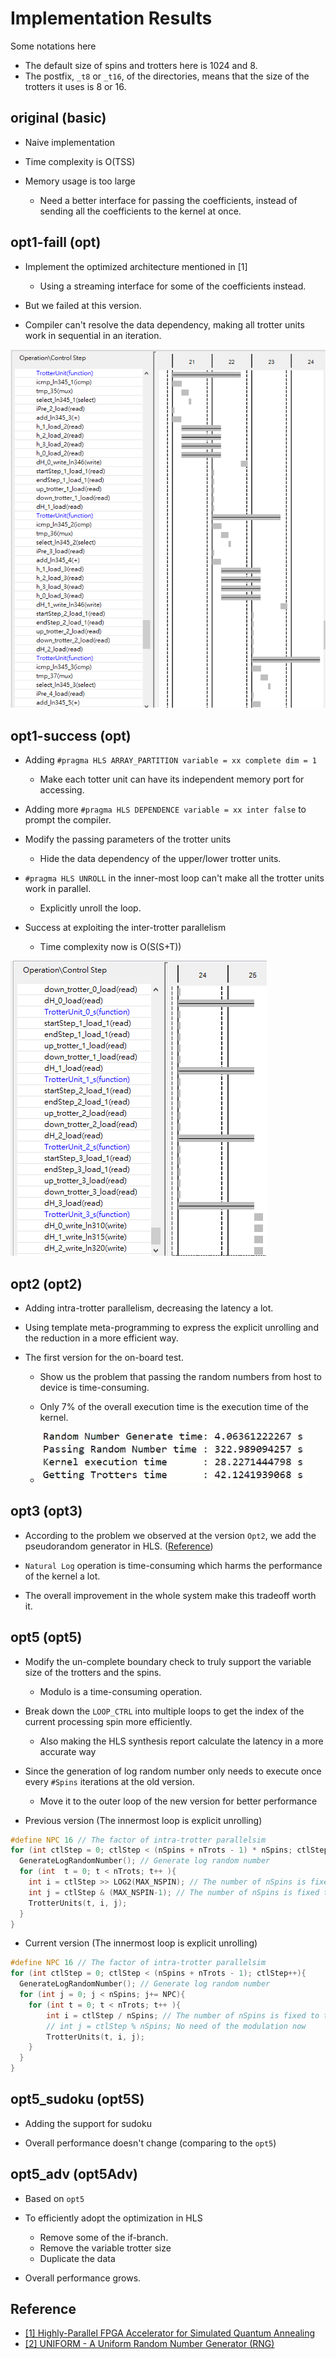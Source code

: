 # Implementation Results

Some notations here

* The default size of spins and trotters here is 1024 and 8.
* The postfix, `_t8` or `_t16`, of the directories, means that the size of the trotters it uses is 8 or 16.

## original (basic)

* Naive implementation

* Time complexity is O(TSS)

* Memory usage is too large
  * Need a better interface for passing the coefficients, instead of sending all the coefficients to the kernel at once.

## opt1-faill (opt)

* Implement the optimized architecture mentioned in [1]
  * Using a streaming interface for some of the coefficients instead.

* But we failed at this version.

* Compiler can't resolve the data dependency, making all trotter units work in sequential in an iteration.

![opt1-failed](https://raw.githubusercontent.com/allen880117/Simulated-Quantum-Annealing/main/impl_result/_image/opt1-failed-inter.png)

## opt1-success (opt)

* Adding `#pragma HLS ARRAY_PARTITION variable = xx complete dim = 1`
  * Make each totter unit can have its independent memory port for accessing.

* Adding more `#pragma HLS DEPENDENCE variable = xx inter false` to prompt the compiler.

* Modify the passing parameters of the trotter units
  * Hide the data dependency of the upper/lower trotter units.

* `#pragma HLS UNROLL` in the inner-most loop can't make all the trotter units work in parallel.
  * Explicitly unroll the loop.

* Success at exploiting the inter-trotter parallelism
  * Time complexity now is O(S(S+T))

![opt1-success](https://raw.githubusercontent.com/allen880117/Simulated-Quantum-Annealing/main/impl_result/_image/opt1-success-inter.png)

## opt2 (opt2)

* Adding intra-trotter parallelism, decreasing the latency a lot.

* Using template meta-programming to express the explicit unrolling and the reduction in a more efficient way.

* The first version for the on-board test.
  * Show us the problem that passing the random numbers from host to device is time-consuming.
  * Only 7% of the overall execution time is the execution time of the kernel.

  * ![rng](https://raw.githubusercontent.com/allen880117/Simulated-Quantum-Annealing/main/impl_result/_image/rng_time.png)

## opt3 (opt3)

* According to the problem we observed at the version `Opt2`, we add the pseudorandom generator in HLS. ([Reference](https://people.sc.fsu.edu/~jburkardt/cpp_src/uniform/uniform.html))

* `Natural Log` operation is time-consuming which harms the performance of the kernel a lot.

* The overall improvement in the whole system make this tradeoff worth it.

## opt5 (opt5)

* Modify the un-complete boundary check to truly support the variable size of the trotters and the spins.
  * Modulo is a time-consuming operation.

* Break down the `LOOP_CTRL` into multiple loops to get the index of the current processing spin more efficiently.
  * Also making the HLS synthesis report calculate the latency in a more accurate way

* Since the generation of log random number only needs to execute once every `#Spins` iterations at the old version.
  * Move it to the outer loop of the new version for better performance

* Previous version (The innermost loop is explicit unrolling)

```C++
#define NPC 16 // The factor of intra-trotter parallelsim
for (int ctlStep = 0; ctlStep < (nSpins + nTrots - 1) * nSpins; ctlStep+= NPC ){
  GenerateLogRandomNumber(); // Generate log random number
  for (int  t = 0; t < nTrots; t++ ){
    int i = ctlStep >> LOG2(MAX_NSPIN); // The number of nSpins is fixed to the MAX_NSPIN
    int j = ctlStep & (MAX_NSPIN-1); // The number of nSpins is fixed to the MAX_NSPIN
    TrotterUnits(t, i, j);
  }
}

```

* Current version (The innermost loop is explicit unrolling)

```C++
#define NPC 16 // The factor of intra-trotter parallelsim
for (int ctlStep = 0; ctlStep < (nSpins + nTrots - 1); ctlStep++){
  GenerateLogRandomNumber(); // Generate log random number
  for (int j = 0; j < nSpins; j+= NPC){
    for (int t = 0; t < nTrots; t++ ){
        int i = ctlStep / nSpins; // The number of nSpins is fixed to the MAX_NSPIN
        // int j = ctlStep % nSpins; No need of the modulation now
        TrotterUnits(t, i, j);
    }
  }
}
```

## opt5_sudoku (opt5S)

* Adding the support for sudoku

* Overall performance doesn't change (comparing to the `opt5`)

## opt5_adv (opt5Adv)

* Based on `opt5`

* To efficiently adopt the optimization in HLS
  * Remove some of the if-branch.
  * Remove the variable trotter size
  * Duplicate the data

* Overall performance grows.

## Reference

* [[1] Highly-Parallel FPGA Accelerator for Simulated Quantum Annealing](https://ieeexplore.ieee.org/document/8918417)
* [[2] UNIFORM - A Uniform Random Number Generator (RNG)](https://people.sc.fsu.edu/~jburkardt/cpp_src/uniform/uniform.html)
